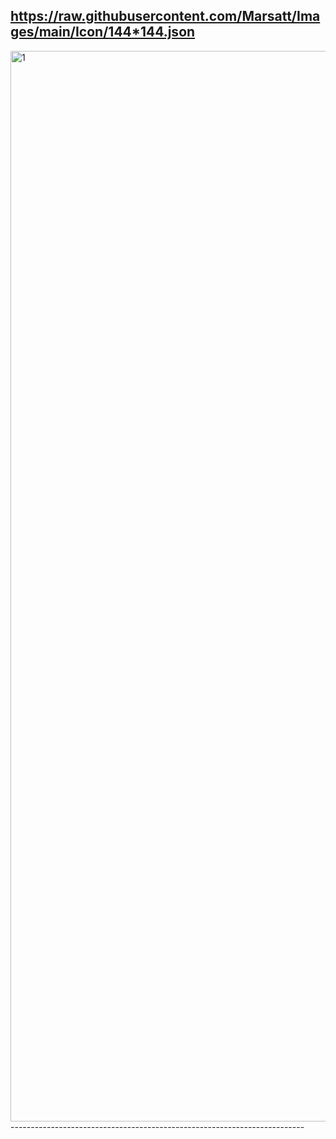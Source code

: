 https://raw.githubusercontent.com/Marsatt/Images/main/Icon/144*144.json
--------------------------------------------------------------------------
<img width="1713" alt="1" src="https://github.com/Marsatt/Az/assets/62168278/f1bf743f-fb38-4fc8-b625-fe85c2852e2a">
-------------------------------------------------------------------------
